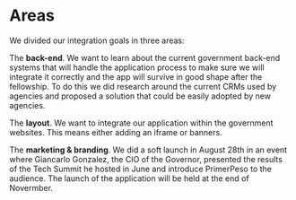 # Areas

We divided our integration goals in three areas:

The **back-end**. We want to learn about the current government back-end systems that will handle the application process to make sure we will integrate it correctly and the app will survive in good shape after the fellowship. To do this we did research around the current CRMs used by agencies and proposed a solution that could be easily adopted by new agencies.


The **layout**. We want to integrate our application within the government websites. This means either adding an iframe or banners.


The **marketing & branding**. We did a soft launch in August 28th in an event where Giancarlo Gonzalez, the CIO of the Governor, presented the results of the Tech Summit he hosted in June and introduce PrimerPeso to the audience. The launch of the application will be held at the end of Novermber.


